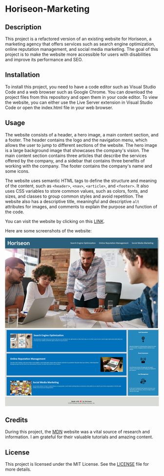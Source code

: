 # Horiseon-Marketing

## Description
This project is a refactored version of an existing website for Horiseon, a marketing agency that offers services such as search engine optimization, online reputation management, and social media marketing. The goal of this project is to make the website more accessible for users with disabilities and improve its performance and SEO.

## Installation
To install this project, you need to have a code editor such as Visual Studio Code and a web browser such as Google Chrome. You can download the project files from this repository and open them in your code editor. To view the website, you can either use the Live Server extension in Visual Studio Code or open the index.html file in your web browser.

## Usage
The website consists of a header, a hero image, a main content section, and a footer. The header contains the logo and the navigation menu, which allows the user to jump to different sections of the website. The hero image is a large background image that showcases the company's vision. The main content section contains three articles that describe the services offered by the company, and a sidebar that contains three benefits of working with the company. The footer contains the company's name and some icons.

The website uses semantic HTML tags to define the structure and meaning of the content, such as `<header>`, `<nav>`, `<article>`, and `<footer>`. It also uses CSS variables to store common values, such as colors, fonts, and sizes, and classes to group common styles and avoid repetition. The website also has a descriptive title, meaningful and descriptive `alt` attributes for images, and comments to explain the purpose and function of the code.

You can visit the website by clicking on this [LINK](https://cntervisi.github.io/HoriseonMarketing/).

Here are some screenshots of the website:

![alt"Header-hero-screenshot"](./assets/images/header-hero.jpg)
![alt"main-content-screenshot"](./assets/images/main-content.jpg)
![alt"footer-screenshot"](./assets/images/footer.jpg)

## Credits
During this project, the [MDN](https://developer.mozilla.org/en-US/) website was a vital source of research and information. I am grateful for their valuable tutorials and amazing content.

## License
This project is licensed under the MIT License. See the [LICENSE](./LICENSE) file for more details.